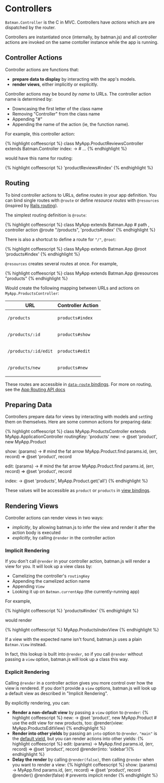 # Controllers

`Batman.Controller` is the C in MVC. Controllers have _actions_ which are are dispatched by the router.

Controllers are instantiated once (internally, by batman.js) and all controller actions are invoked on the same contoller instance while the app is running.

## Controller Actions

Controller actions are functions that:

- __prepare data to display__ by interacting with the app's models.
- __render views__, either implicitly or explicitly.

Controller actions may be bound _by name_ to URLs. The controller action name is determined by:

- Downcasing the first letter of the class name
- Removing "Controller" from the class name
- Appending "#"
- Appending the name of the action (ie, the function name).

For example, this controller action:

{% highlight coffeescript %}
class MyApp.ProductReviewsController extends Batman.Controller
  index: -> # ...
{% endhighlight %}

would have this name for routing:

{% highlight coffeescript %}
'productReviews#index'
{% endhighlight %}

## Routing

To bind controller actions to URLs, define _routes_ in your app definition. You can bind single routes with `@route` or define _resource routes_ with `@resources` (inspired by [Rails routing](http://guides.rubyonrails.org/routing.html#resource-routing-the-rails-default)).

The simplest routing definition is `@route`:

{% highlight coffeescript %}
class MyApp extends Batman.App
         # path     , controller action
  @route "/products", 'products#index'
{% endhighlight %}

There is also a shortcut to define a route for `"/"`, `@root`:

{% highlight coffeescript %}
class MyApp extends Batman.App
  @root 'products#index'
{% endhighlight %}

`@resources` creates several routes at once. For example,

{% highlight coffeescript %}
class MyApp extends Batman.App
  @resources "products"
{% endhighlight %}

Would create the following mapping between URLs and actions on `MyApp.ProductsController`:

<div class="mobile-side-scroller">

<table>
  <thead>
    <tr>
      <th> URL </th>
      <th> Controller Action </th>
    </tr>
  </thead>
  <tbody>
    <tr>
      <td> <p><code>/products</code></p></td>
      <td> <p><code>products#index</code></p></td>
    </tr>
    <tr>
      <td> <p><code>/products/:id</code></p></td>
      <td> <p><code>products#show</code></p></td>
    </tr>
    <tr>
      <td> <p><code>/products/:id/edit</code></p></td>
      <td> <p><code>products#edit</code></p></td>
    </tr>
    <tr>
      <td> <p><code>/products/new</code></p></td>
      <td> <p><code>products#new</code></p></td>
    </tr>
  </tbody>
</table>
</div>

These routes are accessible in [`data-route` bindings](/docs/api/batman.view_bindings.html#data-route). For more on routing, see the [App Routing API docs](/docs/api/batman.app_routing.html)

## Preparing Data

Controllers prepare data for views by interacting with models and `set`ting them on themselves. Here are some common actions for preparing data:

{% highlight coffeescript %}
class MyApp.ProductsController extends MyApp.ApplicationController
  routingKey: 'products'
  new: ->
    @set 'product', new MyApp.Product

  show: (params) ->
    # mind the fat arrow
    MyApp.Product.find params.id, (err, record) =>
      @set 'product', record

  edit: (params) ->
    # mind the fat arrow
    MyApp.Product.find params.id, (err, record) =>
      @set 'product', record

  index: ->
    @set 'products', MyApp.Product.get('all')
{% endhighlight %}

These values will be accessible as `product` or `products` in [view bindings](/docs/bindings.html).

## Rendering Views

Controller actions can render views in two ways:

- _implicitly_, by allowing batman.js to infer the view and render it after the action body is executed
- _explicitly_, by calling `@render` in the controller action

### Implicit Rendering

If you don't call `@render` in your controller action, batman.js will render a view for you. It will look up a view class by:

- Camelizing the controller's `routingKey`
- Appending the camelized action name
- Appending `View`
- Looking it up on `Batman.currentApp` (the currently-running app)

For example,

{% highlight coffeescript %}
'products#index'
{% endhighlight %}

would render

{% highlight coffeescript %}
MyApp.ProductsIndexView
{% endhighlight %}

If a view with the expected name isn't found, batman.js uses a plain `Batman.View` instead.

In fact, this lookup is built into `@render`, so if you call `@render` without passing a `view` option, batman.js will look up a class this way.

### Explicit Rendering

Calling `@render` in a controller action gives you more control over how the view is rendered. If you don't provide a `view` options, batman.js will look up a default view as described in "Implicit Rendering".

By explicitly rendering, you can:

- __Render a non-default view__ by passing a `view` option to `@render`:
  {% highlight coffeescript %}
    new: ->
      @set 'product', new MyApp.Product
      # use the edit view for new products, too:
      @render(view: MyApp.ProductsEditView) {% endhighlight %}
- __Render into other yields__ by passing an `into` option to `@render`. `"main"` is the [default yield](/docs/api/batman.controller.html#prototype_property_defaultrenderyield), but you can render actions into other yields:
  {% highlight coffeescript %}
    edit: (params) ->
      MyApp.find params.id, (err, record) =>
        @set 'product', record
      @render(into: 'sidebar'){% endhighlight %}
- __Delay the render__ by calling `@render(false)`, then calling `@render` when you want to render a view:
  {% highlight coffeescript %}
    show: (params) ->
      MyApp.find params.id, (err, record) =>
        @set 'product', record
        @render()
      @render(false) # prevents implicit render {% endhighlight %}
